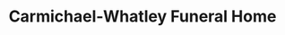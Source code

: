 ---
title: "Carmichael-Whatley Funeral Home"
url: /pampa/carmichael-whatley-funeral-home/
shop: funeral directors
---